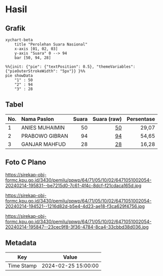 # Hasil

## Grafik

```mermaid
xychart-beta
    title "Perolehan Suara Nasional"
    x-axis [01, 02, 03]
    y-axis "Suara" 0 --> 94
    bar [50, 94, 28]
```

```mermaid
%%{init: {"pie": {"textPosition": 0.5}, "themeVariables": {"pieOuterStrokeWidth": "5px"}} }%%
pie showData
    "1" : 50
    "2" : 94
    "3" : 28
```

## Tabel

| No. | Nama Paslon    | Suara | Suara (raw) | Persentase |
|:--- |:-------------- | -----:| -----------:| ----------:|
| 1   | ANIES MUHAIMIN | 50    | [50][p-1]   | 29,07      |
| 2   | PRABOWO GIBRAN | 94    | [94][p-2]   | 54,65      |
| 3   | GANJAR MAHFUD  | 28    | [28][p-3]   | 16,28      |


[p-1]: https://github.com/gigit-pemilu/pemilu-2024/blob/main/pilpres/hitung-suara/sub/64-kalimantan-timur/sub/71-kota-balikpapan/sub/05-balikpapan-selatan/sub/1002-sepinggan/sub/054-tps/sub/paslon-1.txt
[p-2]: https://github.com/gigit-pemilu/pemilu-2024/blob/main/pilpres/hitung-suara/sub/64-kalimantan-timur/sub/71-kota-balikpapan/sub/05-balikpapan-selatan/sub/1002-sepinggan/sub/054-tps/sub/paslon-2.txt
[p-3]: https://github.com/gigit-pemilu/pemilu-2024/blob/main/pilpres/hitung-suara/sub/64-kalimantan-timur/sub/71-kota-balikpapan/sub/05-balikpapan-selatan/sub/1002-sepinggan/sub/054-tps/sub/paslon-3.txt

## Foto C Plano

https://sirekap-obj-formc.kpu.go.id/3430/pemilu/ppwp/64/71/05/10/02/6471051002054-20240214-195831--be7215d0-7c61-4f4c-8dcf-f21cdaca165d.jpg

https://sirekap-obj-formc.kpu.go.id/3430/pemilu/ppwp/64/71/05/10/02/6471051002054-20240214-194521--1216d82d-b5e4-4d23-ae18-f3ca629f4756.jpg

https://sirekap-obj-formc.kpu.go.id/3430/pemilu/ppwp/64/71/05/10/02/6471051002054-20240214-195847--23cec9f8-3f36-4784-8ca4-33cbbd38d036.jpg


## Metadata

| Key        | Value               |
| ---------- | ------------------- |
| Time Stamp | 2024-02-25 15:00:00 |



